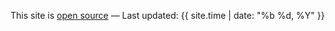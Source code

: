This site is <a href="https://github.com/abremges/abremges.github.io" target="_blank">open source</a>
&mdash;
Last updated: {{ site.time | date: "%b %d, %Y" }}

